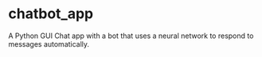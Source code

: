# chatbot_app
A Python GUI Chat app with a bot that uses a neural network to respond to messages automatically.
